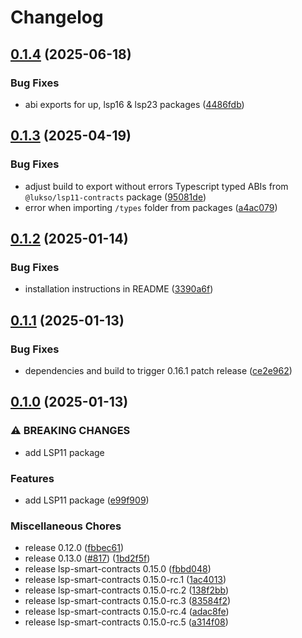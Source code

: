 # Changelog

## [0.1.4](https://github.com/lukso-network/lsp-smart-contracts/compare/lsp11-contracts-v0.1.3...lsp11-contracts-v0.1.4) (2025-06-18)


### Bug Fixes

* abi exports for up, lsp16 & lsp23 packages ([4486fdb](https://github.com/lukso-network/lsp-smart-contracts/commit/4486fdb59bc7b460919a8c751a1ff718abcde926))

## [0.1.3](https://github.com/lukso-network/lsp-smart-contracts/compare/lsp11-contracts-v0.1.2...lsp11-contracts-v0.1.3) (2025-04-19)


### Bug Fixes

* adjust build to export without errors Typescript typed ABIs from `@lukso/lsp11-contracts` package ([95081de](https://github.com/lukso-network/lsp-smart-contracts/commit/95081de3c3e14a11fde1deef21786d050927c3ef))
* error when importing `/types` folder from packages ([a4ac079](https://github.com/lukso-network/lsp-smart-contracts/commit/a4ac079e8ee06d14f0a2c2b042c5cf9c178c32fb))

## [0.1.2](https://github.com/lukso-network/lsp-smart-contracts/compare/lsp11-contracts-v0.1.1...lsp11-contracts-v0.1.2) (2025-01-14)


### Bug Fixes

* installation instructions in README ([3390a6f](https://github.com/lukso-network/lsp-smart-contracts/commit/3390a6fe659efecb0c6c12e88263c1996d714fae))

## [0.1.1](https://github.com/lukso-network/lsp-smart-contracts/compare/lsp11-contracts-v0.1.0...lsp11-contracts-v0.1.1) (2025-01-13)


### Bug Fixes

* dependencies and build to trigger 0.16.1 patch release ([ce2e962](https://github.com/lukso-network/lsp-smart-contracts/commit/ce2e962741f8e18cabd15f786fffd2229ff41ab0))

## [0.1.0](https://github.com/lukso-network/lsp-smart-contracts/compare/lsp11-contracts-v0.1.0...lsp11-contracts-v0.1.0) (2025-01-13)


### ⚠ BREAKING CHANGES

* add LSP11 package

### Features

* add LSP11 package ([e99f909](https://github.com/lukso-network/lsp-smart-contracts/commit/e99f90980dd814c3f39a431ae8955fd9d7a8a765))


### Miscellaneous Chores

* release 0.12.0 ([fbbec61](https://github.com/lukso-network/lsp-smart-contracts/commit/fbbec6199c6351721acedb35110fc1cc7bbb65ad))
* release 0.13.0 ([#817](https://github.com/lukso-network/lsp-smart-contracts/issues/817)) ([1bd2f5f](https://github.com/lukso-network/lsp-smart-contracts/commit/1bd2f5f699ecdbef857527cdac50df50dc051002))
* release lsp-smart-contracts 0.15.0 ([fbbd048](https://github.com/lukso-network/lsp-smart-contracts/commit/fbbd0484aa8208fec06d639e44d864c66650edbd))
* release lsp-smart-contracts 0.15.0-rc.1 ([1ac4013](https://github.com/lukso-network/lsp-smart-contracts/commit/1ac4013b943d0d316005511e3c70cb2751864de7))
* release lsp-smart-contracts 0.15.0-rc.2 ([138f2bb](https://github.com/lukso-network/lsp-smart-contracts/commit/138f2bb132bd98d600f3bd408acf8eca3b978402))
* release lsp-smart-contracts 0.15.0-rc.3 ([83584f2](https://github.com/lukso-network/lsp-smart-contracts/commit/83584f2b62e1b317ca3687adff85e53ce0b90f42))
* release lsp-smart-contracts 0.15.0-rc.4 ([adac8fe](https://github.com/lukso-network/lsp-smart-contracts/commit/adac8fe1df9b962dbb648d40c5c70de561fe7f88))
* release lsp-smart-contracts 0.15.0-rc.5 ([a314f08](https://github.com/lukso-network/lsp-smart-contracts/commit/a314f08fbabf7b166aca4d2212a69ae444405155))

